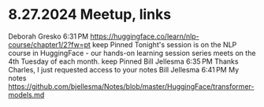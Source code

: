 # 8.27.2024 Meetup, links

Deborah Gresko
6:31 PM
https://huggingface.co/learn/nlp-course/chapter1/2?fw=pt
keep
Pinned
Tonight's session is on the NLP course in HuggingFace - our hands-on learning session series meets on the 4th Tuesday of each month.
keep
Pinned
Bill Jellesma
6:35 PM
Thanks Charles, I just requested access to your notes
Bill Jellesma
6:41 PM
My notes https://github.com/bjellesma/Notes/blob/master/HuggingFace/transformer-models.md
